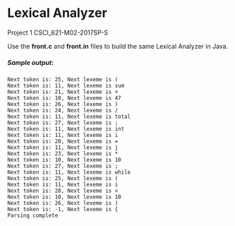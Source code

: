# Lexical Analyzer
Project 1 CSCI_621-M02-2017SP-S

Use the **front.c** and **front.in** files to build the same Lexical Analyzer in Java.

##### Sample output:
```
Next token is: 25, Next lexeme is (
Next token is: 11, Next lexeme is sum
Next token is: 21, Next lexeme is +
Next token is: 10, Next lexeme is 47
Next token is: 26, Next lexeme is )
Next token is: 24, Next lexeme is /
Next token is: 11, Next lexeme is total
Next token is: 27, Next lexeme is ;
Next token is: 11, Next lexeme is int
Next token is: 11, Next lexeme is i
Next token is: 20, Next lexeme is =
Next token is: 11, Next lexeme is j
Next token is: 23, Next lexeme is *
Next token is: 10, Next lexeme is 10
Next token is: 27, Next lexeme is ;
Next token is: 11, Next lexeme is while
Next token is: 25, Next lexeme is (
Next token is: 11, Next lexeme is i
Next token is: 28, Next lexeme is <
Next token is: 10, Next lexeme is 10
Next token is: 26, Next lexeme is )
Next token is: -1, Next lexeme is {
Parsing complete 
```

